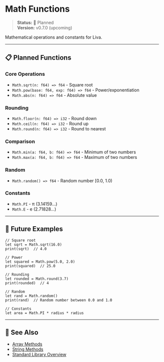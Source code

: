 # Math Functions

> **Status:** 🚧 Planned  
> **Version:** v0.7.0 (upcoming)

Mathematical operations and constants for Liva.

---

## 📋 Planned Functions

### Core Operations
- `Math.sqrt(n: f64) => f64` - Square root
- `Math.pow(base: f64, exp: f64) => f64` - Power/exponentiation
- `Math.abs(n: f64) => f64` - Absolute value

### Rounding
- `Math.floor(n: f64) => i32` - Round down
- `Math.ceil(n: f64) => i32` - Round up
- `Math.round(n: f64) => i32` - Round to nearest

### Comparison
- `Math.min(a: f64, b: f64) => f64` - Minimum of two numbers
- `Math.max(a: f64, b: f64) => f64` - Maximum of two numbers

### Random
- `Math.random() => f64` - Random number [0.0, 1.0)

### Constants
- `Math.PI` - π (3.14159...)
- `Math.E` - e (2.71828...)

---

## 🔮 Future Examples

```liva
// Square root
let sqrt = Math.sqrt(16.0)
print(sqrt)  // 4.0

// Power
let squared = Math.pow(5.0, 2.0)
print(squared)  // 25.0

// Rounding
let rounded = Math.round(3.7)
print(rounded)  // 4

// Random
let rand = Math.random()
print(rand)  // Random number between 0.0 and 1.0

// Constants
let area = Math.PI * radius * radius
```

---

## 📝 See Also

- [Array Methods](./arrays.md)
- [String Methods](./strings.md)
- [Standard Library Overview](./README.md)
